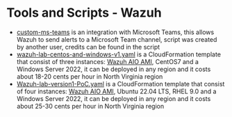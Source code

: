 # Tools and Scripts - Wazuh
- [custom-ms-teams](https://github.com/carlosdams/Wazuh-tools-scripts/blob/main/custom-ms-teams) is an integration with Microsoft Teams, this allows Wazuh to send alerts to a Microsoft Team channel, script was created by another user, credits can be found in the script
- [wazuh-lab-centos-and-windows-v1.yaml](https://github.com/carlosdams/Wazuh-tools-scripts/blob/main/wazuh-lab-centos-and-windows-v1.yaml) is a CloudFormation template that consist of three instances: [Wazuh AIO AMI](https://aws.amazon.com/marketplace/pp/prodview-eju4flv5eqmgq), CentOS7 and a Windows Server 2022, it can be deployed in any region and it costs about 18-20 cents per hour in North Virginia region
- [Wazuh-lab-version1-PoC.yaml](https://github.com/carlosdams/Wazuh-tools-scripts/blob/main/Wazuh-lab-version1-PoC.yaml) is a CloudFormation template that consist of four instances: [Wazuh AIO AMI](https://aws.amazon.com/marketplace/pp/prodview-eju4flv5eqmgq), Ubuntu 22.04 LTS, RHEL 9.0 and a Windows Server 2022, it can be deployed in any region and it costs about 25-30 cents per hour in North Virginia region